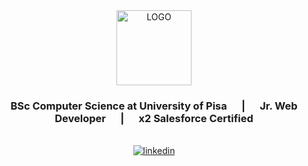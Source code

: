 <div align="center">
  
  <img width=120  src="https://portfolio-v1-react.firebaseapp.com/static/media/exagon-logo-blue.660a125a6b44ee14c4a4.png" alt="LOGO" />
  
  ### BSc Computer Science at University of Pisa &nbsp;&nbsp;&nbsp;&nbsp; | &nbsp;&nbsp;&nbsp;&nbsp; Jr. Web Developer &nbsp;&nbsp;&nbsp;&nbsp; | &nbsp;&nbsp;&nbsp;&nbsp; x2 Salesforce Certified

   <br>

  <a href="https://linkedin.com/in/davide-de-leonardis">
    <img src=https://img.shields.io/badge/linkedin-%231E77B5.svg?&style=for-the-badge&logo=linkedin&logoColor=white alt=linkedin />
  </a>
</div>

